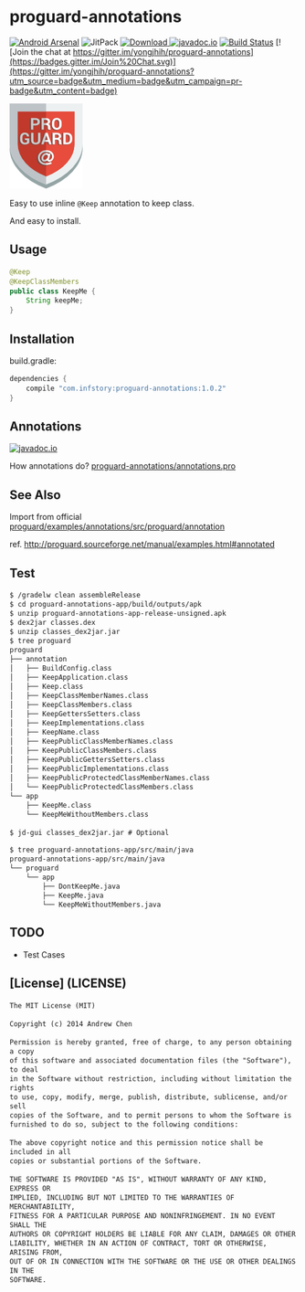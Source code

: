# proguard-annotations

[![Android Arsenal](https://img.shields.io/badge/Android%20Arsenal-proguard--annotations-brightgreen.svg?style=flat)](http://android-arsenal.com/details/1/1833)
![JitPack](https://img.shields.io/github/tag/yongjhih/proguard-annotations.svg?label=maven)
[![Download](https://api.bintray.com/packages/yongjhih/maven/proguard-annotations/images/download.svg) ](https://bintray.com/yongjhih/maven/proguard-annotations/_latestVersion)
[![javadoc.io](https://javadocio-badges.herokuapp.com/com.infstory/proguard-annotations/badge.svg)](http://www.javadoc.io/doc/com.infstory/proguard-annotations/)
[![Build Status](https://travis-ci.org/yongjhih/proguard-annotations.svg)](https://travis-ci.org/yongjhih/proguard-annotations)
[![Join the chat at https://gitter.im/yongjhih/proguard-annotations](https://badges.gitter.im/Join%20Chat.svg)](https://gitter.im/yongjhih/proguard-annotations?utm_source=badge&utm_medium=badge&utm_campaign=pr-badge&utm_content=badge)

[![proguard](art/proguard.png)](art/proguard.png)

Easy to use inline `@Keep` annotation to keep class.

And easy to install.

## Usage

```java
@Keep
@KeepClassMembers
public class KeepMe {
    String keepMe;
}
```

## Installation

build.gradle:

```gradle
dependencies {
    compile "com.infstory:proguard-annotations:1.0.2"
}
```

## Annotations

[![javadoc.io](https://javadocio-badges.herokuapp.com/com.infstory/proguard-annotations/badge.svg)](http://www.javadoc.io/doc/com.infstory/proguard-annotations/)

How annotations do? [proguard-annotations/annotations.pro](proguard-annotations/annotations.pro)

## See Also

Import from official [proguard/examples/annotations/src/proguard/annotation](https://github.com/facebook/proguard/tree/master/examples/annotations/src/proguard/annotation)

ref. http://proguard.sourceforge.net/manual/examples.html#annotated

## Test

```
$ /gradelw clean assembleRelease
$ cd proguard-annotations-app/build/outputs/apk
$ unzip proguard-annotations-app-release-unsigned.apk
$ dex2jar classes.dex
$ unzip classes_dex2jar.jar
$ tree proguard
proguard
├── annotation
│   ├── BuildConfig.class
│   ├── KeepApplication.class
│   ├── Keep.class
│   ├── KeepClassMemberNames.class
│   ├── KeepClassMembers.class
│   ├── KeepGettersSetters.class
│   ├── KeepImplementations.class
│   ├── KeepName.class
│   ├── KeepPublicClassMemberNames.class
│   ├── KeepPublicClassMembers.class
│   ├── KeepPublicGettersSetters.class
│   ├── KeepPublicImplementations.class
│   ├── KeepPublicProtectedClassMemberNames.class
│   └── KeepPublicProtectedClassMembers.class
└── app
    ├── KeepMe.class
    └── KeepMeWithoutMembers.class

$ jd-gui classes_dex2jar.jar # Optional
```

```
$ tree proguard-annotations-app/src/main/java
proguard-annotations-app/src/main/java
└── proguard
    └── app
        ├── DontKeepMe.java
        ├── KeepMe.java
        └── KeepMeWithoutMembers.java
```

## TODO

* Test Cases

## [License] (LICENSE)

```
The MIT License (MIT)

Copyright (c) 2014 Andrew Chen

Permission is hereby granted, free of charge, to any person obtaining a copy
of this software and associated documentation files (the "Software"), to deal
in the Software without restriction, including without limitation the rights
to use, copy, modify, merge, publish, distribute, sublicense, and/or sell
copies of the Software, and to permit persons to whom the Software is
furnished to do so, subject to the following conditions:

The above copyright notice and this permission notice shall be included in all
copies or substantial portions of the Software.

THE SOFTWARE IS PROVIDED "AS IS", WITHOUT WARRANTY OF ANY KIND, EXPRESS OR
IMPLIED, INCLUDING BUT NOT LIMITED TO THE WARRANTIES OF MERCHANTABILITY,
FITNESS FOR A PARTICULAR PURPOSE AND NONINFRINGEMENT. IN NO EVENT SHALL THE
AUTHORS OR COPYRIGHT HOLDERS BE LIABLE FOR ANY CLAIM, DAMAGES OR OTHER
LIABILITY, WHETHER IN AN ACTION OF CONTRACT, TORT OR OTHERWISE, ARISING FROM,
OUT OF OR IN CONNECTION WITH THE SOFTWARE OR THE USE OR OTHER DEALINGS IN THE
SOFTWARE.
```
